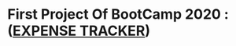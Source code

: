 # First Project Of BootCamp 2020 : ([EXPENSE TRACKER](https://bootcamp2020-project1-ziyadbaig.surge.sh/))
